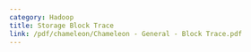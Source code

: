 ```yaml
---
category: Hadoop
title: Storage Block Trace
link: /pdf/chameleon/Chameleon - General - Block Trace.pdf
---
```

